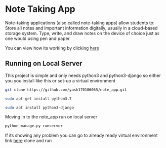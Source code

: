 # Note Taking App
Note-taking applications (also called note-taking apps) allow students to: Store all notes and important information digitally, usually in a cloud-based storage system. Type, write, and draw notes on the device of choice just as one would using pen and paper.

You can view how its working by clicking [here](https://drive.google.com/open?id=1QShBKki09iwDQ4sq1iVXlKoV09UPF26Q)

## Running on Local Server

This project is simple and only needs python3 and python3-django so either you you install like this or set-up a virtual environment

```bash
git clone https://github.com/yash170106065/note_app.git
```
```bash
sudo apt-get install python3.7
```
```bash
sudo apt install python3-django
```
Moving in to the note_app run on local server
```bash
python manage.py runserver
```
If its showing any problem you can go to already ready virtual environment link [here](https://github.com/yash170106065/note-taking-app) clone and run

